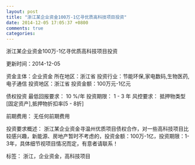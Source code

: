 ```yaml
---
layout: post
title: "浙江某企业资金100万-1亿寻优质高科技项目投资"
date: 2014-12-05 17:05:37 +0800
comments: true
categories: 
---
```

浙江某企业资金100万-1亿寻优质高科技项目投资



更新时间：2014-12-05

资金主体：企业资金
所在地区：浙江省
投资行业：节能环保,家电数码,生物医药,电子通信
投资地区：浙江省
投资金额：100万元-1亿元

债权投资
最低回报要求：
                            10 %/年
                                                                                投资期限：
                            1 - 3 年
                                                                                                                                        风控要求：
                            抵押物类型[固定资产],抵押物折扣率[5 - 8折]

前期费用：
无任何前期费用

投资要求概述：
浙江某企业资金寻温州优质项目债权合作，对一些高科技项目比较感兴趣，新能源、房地产暂时不考虑的，投资金额：100万-1亿，投资期限：1-3年，具体细节视项目情况而定，有意者请联系！

标签：
浙江，企业资金，高科技项目


